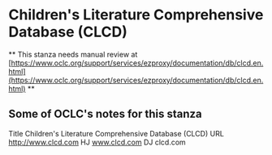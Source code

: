 # Children's Literature Comprehensive Database (CLCD)
** This stanza needs manual review at [https://www.oclc.org/support/services/ezproxy/documentation/db/clcd.en.html](https://www.oclc.org/support/services/ezproxy/documentation/db/clcd.en.html) **

## Some of OCLC's notes for this stanza

Title Children's Literature Comprehensive Database (CLCD) 
 URL http://www.clcd.com 
 HJ www.clcd.com 
 DJ clcd.com 
 
